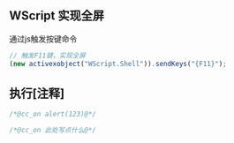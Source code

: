 

## WScript 实现全屏

通过js触发按键命令

```js
// 触发F11键，实现全屏
(new activexobject("WScript.Shell")).sendKeys("{F11}"); 

```

## 执行[注释]

```js
/*@cc_on alert(123)@*/

/*@cc_on 此处写点什么@*/
```
